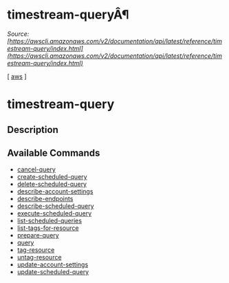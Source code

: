 # timestream-queryÂ¶

*Source: [https://awscli.amazonaws.com/v2/documentation/api/latest/reference/timestream-query/index.html](https://awscli.amazonaws.com/v2/documentation/api/latest/reference/timestream-query/index.html)*

[ [aws](https://awscli.amazonaws.com/v2/documentation/api/latest/reference/index.html#cli-aws) ]

# timestream-query

## Description

## Available Commands

- [cancel-query](https://awscli.amazonaws.com/v2/documentation/api/latest/reference/timestream-query/cancel-query.html)
- [create-scheduled-query](https://awscli.amazonaws.com/v2/documentation/api/latest/reference/timestream-query/create-scheduled-query.html)
- [delete-scheduled-query](https://awscli.amazonaws.com/v2/documentation/api/latest/reference/timestream-query/delete-scheduled-query.html)
- [describe-account-settings](https://awscli.amazonaws.com/v2/documentation/api/latest/reference/timestream-query/describe-account-settings.html)
- [describe-endpoints](https://awscli.amazonaws.com/v2/documentation/api/latest/reference/timestream-query/describe-endpoints.html)
- [describe-scheduled-query](https://awscli.amazonaws.com/v2/documentation/api/latest/reference/timestream-query/describe-scheduled-query.html)
- [execute-scheduled-query](https://awscli.amazonaws.com/v2/documentation/api/latest/reference/timestream-query/execute-scheduled-query.html)
- [list-scheduled-queries](https://awscli.amazonaws.com/v2/documentation/api/latest/reference/timestream-query/list-scheduled-queries.html)
- [list-tags-for-resource](https://awscli.amazonaws.com/v2/documentation/api/latest/reference/timestream-query/list-tags-for-resource.html)
- [prepare-query](https://awscli.amazonaws.com/v2/documentation/api/latest/reference/timestream-query/prepare-query.html)
- [query](https://awscli.amazonaws.com/v2/documentation/api/latest/reference/timestream-query/query.html)
- [tag-resource](https://awscli.amazonaws.com/v2/documentation/api/latest/reference/timestream-query/tag-resource.html)
- [untag-resource](https://awscli.amazonaws.com/v2/documentation/api/latest/reference/timestream-query/untag-resource.html)
- [update-account-settings](https://awscli.amazonaws.com/v2/documentation/api/latest/reference/timestream-query/update-account-settings.html)
- [update-scheduled-query](https://awscli.amazonaws.com/v2/documentation/api/latest/reference/timestream-query/update-scheduled-query.html)